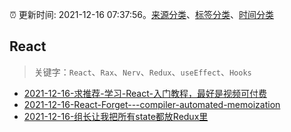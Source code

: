 :alarm_clock: 更新时间: 2021-12-16 07:37:56。[来源分类](../README.md)、[标签分类](../TAGS.md)、[时间分类](../TIMELINE.md)

## React


> 关键字：`React`、`Rax`、`Nerv`、`Redux`、`useEffect`、`Hooks`



- [2021-12-16-求推荐-学习-React-入门教程，最好是视频可付费](https://www.v2ex.com/t/822569) 
- [2021-12-16-React-Forget---compiler-automated-memoization](https://www.v2ex.com/t/822567) 
- [2021-12-16-组长让我把所有state都放Redux里](https://toutiao.io/k/14vztte) 